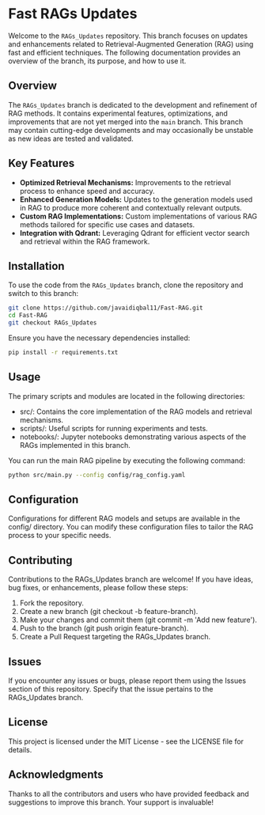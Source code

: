 # Fast RAGs Updates

Welcome to the `RAGs_Updates` repository. This branch focuses on updates and enhancements related to Retrieval-Augmented Generation (RAG) using fast and efficient techniques. The following documentation provides an overview of the branch, its purpose, and how to use it.

## Overview

The `RAGs_Updates` branch is dedicated to the development and refinement of RAG methods. It contains experimental features, optimizations, and improvements that are not yet merged into the `main` branch. This branch may contain cutting-edge developments and may occasionally be unstable as new ideas are tested and validated.

## Key Features

- **Optimized Retrieval Mechanisms:** Improvements to the retrieval process to enhance speed and accuracy.
- **Enhanced Generation Models:** Updates to the generation models used in RAG to produce more coherent and contextually relevant outputs.
- **Custom RAG Implementations:** Custom implementations of various RAG methods tailored for specific use cases and datasets.
- **Integration with Qdrant:** Leveraging Qdrant for efficient vector search and retrieval within the RAG framework.

## Installation

To use the code from the `RAGs_Updates` branch, clone the repository and switch to this branch:

```bash
git clone https://github.com/javaidiqbal11/Fast-RAG.git
cd Fast-RAG
git checkout RAGs_Updates
```

Ensure you have the necessary dependencies installed:
```bash
pip install -r requirements.txt
```

## Usage
The primary scripts and modules are located in the following directories:

- src/: Contains the core implementation of the RAG models and retrieval mechanisms.
- scripts/: Useful scripts for running experiments and tests.
- notebooks/: Jupyter notebooks demonstrating various aspects of the RAGs implemented in this branch.


You can run the main RAG pipeline by executing the following command:
```bash
python src/main.py --config config/rag_config.yaml
```

## Configuration
Configurations for different RAG models and setups are available in the config/ directory. You can modify these configuration files to tailor the RAG process to your specific needs.

## Contributing
Contributions to the RAGs_Updates branch are welcome! If you have ideas, bug fixes, or enhancements, please follow these steps:

1. Fork the repository.
2. Create a new branch (git checkout -b feature-branch).
3. Make your changes and commit them (git commit -m 'Add new feature').
4. Push to the branch (git push origin feature-branch).
5. Create a Pull Request targeting the RAGs_Updates branch.


## Issues
If you encounter any issues or bugs, please report them using the Issues section of this repository. Specify that the issue pertains to the RAGs_Updates branch.

## License
This project is licensed under the MIT License - see the LICENSE file for details.

## Acknowledgments
Thanks to all the contributors and users who have provided feedback and suggestions to improve this branch. Your support is invaluable!


